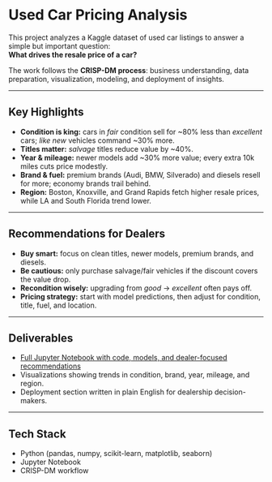 # Used Car Pricing Analysis

This project analyzes a Kaggle dataset of used car listings to answer a simple but important question:  
**What drives the resale price of a car?**

The work follows the **CRISP-DM process**: business understanding, data preparation, visualization, modeling, and deployment of insights.

---

## Key Highlights
- **Condition is king:** cars in *fair* condition sell for ~80% less than *excellent* cars; *like new* vehicles command ~30% more.  
- **Titles matter:** *salvage* titles reduce value by ~40%.  
- **Year & mileage:** newer models add ~30% more value; every extra 10k miles cuts price modestly.  
- **Brand & fuel:** premium brands (Audi, BMW, Silverado) and diesels resell for more; economy brands trail behind.  
- **Region:** Boston, Knoxville, and Grand Rapids fetch higher resale prices, while LA and South Florida trend lower.  

---

## Recommendations for Dealers
- **Buy smart:** focus on clean titles, newer models, premium brands, and diesels.  
- **Be cautious:** only purchase salvage/fair vehicles if the discount covers the value drop.  
- **Recondition wisely:** upgrading from *good* → *excellent* often pays off.  
- **Pricing strategy:** start with model predictions, then adjust for condition, title, fuel, and location.  

---

## Deliverables
- [Full Jupyter Notebook with code, models, and dealer-focused recommendations](used_car_pricing_analysis.ipynb)  
- Visualizations showing trends in condition, brand, year, mileage, and region.  
- Deployment section written in plain English for dealership decision-makers.  

---

## Tech Stack
- Python (pandas, numpy, scikit-learn, matplotlib, seaborn)  
- Jupyter Notebook  
- CRISP-DM workflow
